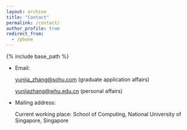 ```yaml
---
layout: archive
title: "Contact"
permalink: /contact/
author_profile: true
redirect_from:
  - /phone
---
```


{% include base_path %}

* Email: 

  [yunjia_zhang@sohu.com](mailto:yunjia_zhang@sohu.com) (graduate application affairs)
  
  
  [yunjiazhang@whu.edu.cn](mailto:yunjiazhang@whu.edu.cn) (personal affairs)
  
  
  
* Mailing address:
  
  Current working place: School of Computing, National University of Singapore, Singapore
